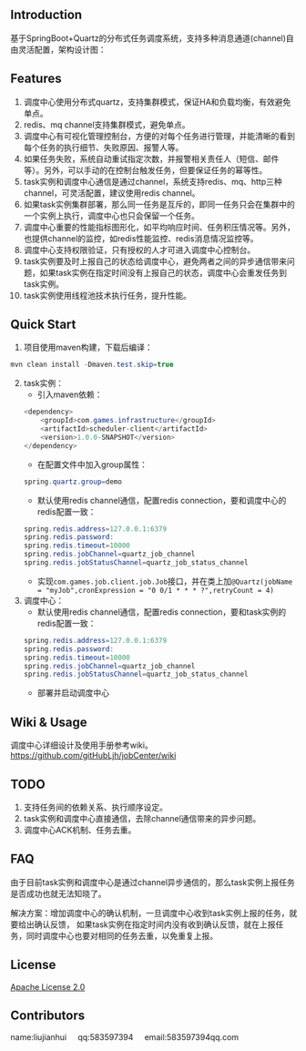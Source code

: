 ## Introduction
基于SpringBoot+Quartz的分布式任务调度系统，支持多种消息通道(channel)自由灵活配置，架构设计图：

## Features
1. 调度中心使用分布式quartz，支持集群模式，保证HA和负载均衡，有效避免单点。
2. redis、mq channel支持集群模式，避免单点。
3. 调度中心有可视化管理控制台，方便的对每个任务进行管理，并能清晰的看到每个任务的执行细节、失败原因、报警人等。
4. 如果任务失败，系统自动重试指定次数，并报警相关责任人（短信、邮件等）。另外，可以手动的在控制台触发任务，但要保证任务的幂等性。
5. task实例和调度中心通信是通过channel，系统支持redis、mq、http三种channel，可灵活配置，建议使用redis channel。
6. 如果task实例集群部署，那么同一任务是互斥的，即同一任务只会在集群中的一个实例上执行，调度中心也只会保留一个任务。
7. 调度中心重要的性能指标图形化，如平均响应时间、任务积压情况等。另外，也提供channel的监控，如redis性能监控、redis消息情况监控等。
8. 调度中心支持权限验证，只有授权的人才可进入调度中心控制台。
9. task实例要及时上报自己的状态给调度中心，避免两者之间的异步通信带来问题，如果task实例在指定时间没有上报自己的状态，调度中心会重发任务到task实例。
10. task实例使用线程池技术执行任务，提升性能。

## Quick Start

1. 项目使用maven构建，下载后编译：
```java
mvn clean install -Dmaven.test.skip=true
```
2. task实例：
    * 引入maven依赖：
    ```java
    <dependency>
        <groupId>com.games.infrastructure</groupId>
        <artifactId>scheduler-client</artifactId>
        <version>1.0.0-SNAPSHOT</version>
    </dependency>
    ```
    * 在配置文件中加入group属性：
    ```java
    spring.quartz.group=demo
    ```
    * 默认使用redis channel通信，配置redis connection，要和调度中心的redis配置一致：
    ```java
    spring.redis.address=127.0.0.1:6379
    spring.redis.password:
    spring.redis.timeout=10000
    spring.redis.jobChannel=quartz_job_channel
    spring.redis.jobStatusChannel=quartz_job_status_channel
    ```
    * 实现```com.games.job.client.job.Job```接口，并在类上加```@Quartz(jobName = "myJob",cronExpression = "0 0/1 * * * ?",retryCount = 4)```
3. 调度中心：
    * 默认使用redis channel通信，配置redis connection，要和task实例的redis配置一致：
    ```java
    spring.redis.address=127.0.0.1:6379
    spring.redis.password:
    spring.redis.timeout=10000
    spring.redis.jobChannel=quartz_job_channel
    spring.redis.jobStatusChannel=quartz_job_status_channel
    ```
    * 部署并启动调度中心

## Wiki & Usage
调度中心详细设计及使用手册参考wiki。https://github.com/gitHubLjh/jobCenter/wiki

## TODO
1. 支持任务间的依赖关系、执行顺序设定。
2. task实例和调度中心直接通信，去除channel通信带来的异步问题。
3. 调度中心ACK机制、任务去重。

## FAQ
由于目前task实例和调度中心是通过channel异步通信的，那么task实例上报任务是否成功也就无法知晓了。

解决方案：增加调度中心的确认机制，一旦调度中心收到task实例上报的任务，就要给出确认反馈，
如果task实例在指定时间内没有收到确认反馈，就在上报任务，同时调度中心也要对相同的任务去重，以免重复上报。

## License
[Apache License 2.0](http://www.apache.org/licenses/LICENSE-2.0)

## Contributors
name:liujianhui&nbsp;&nbsp;&nbsp;&nbsp;
qq:583597394&nbsp;&nbsp;&nbsp;&nbsp;
email:583597394qq.com

